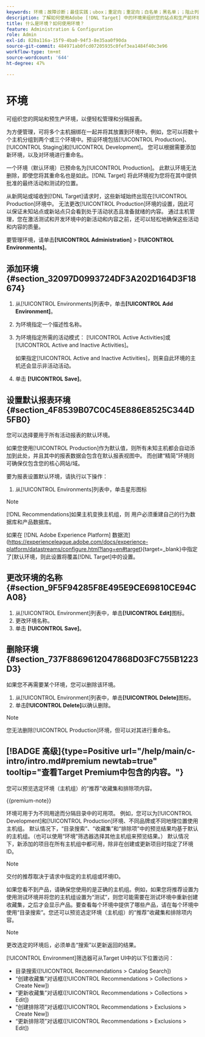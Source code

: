 ```yaml
---
keywords: 环境；故障诊断；最佳实践；ubox；重定向；重定向；白名单；黑名单；；阻止列表 列入允许列表
description: 了解如何使用Adobe [!DNL Target] 中的环境来组织您的站点和生产前环境，以便轻松管理和分隔报表。
title: 什么是环境？如何使用环境？
feature: Administration & Configuration
role: Admin
exl-id: 820a116a-15f9-4ba0-94f3-8e35aa0f90da
source-git-commit: 484971ab0fcd07205935c0fef3ea1484f40c3e96
workflow-type: tm+mt
source-wordcount: '644'
ht-degree: 47%

---
```


# 环境

可组织您的网站和预生产环境，以便轻松管理和分隔报表。

为方便管理，可将多个主机捆绑在一起并将其放置到环境中。例如，您可以将数十个主机分组到两个或三个环境中。预设环境包括[!UICONTROL Production]、[!UICONTROL Staging]和[!UICONTROL Development]。 您可以根据需要添加新环境，以及对环境进行重命名。

一个环境（默认环境）已预命名为[!UICONTROL Production]。 此默认环境无法删除，即使您将其重命名也是如此。[!DNL Target] 将此环境视为您将在其中提供批准的最终活动和测试的位置。

从新网站或域收到[!DNL Target]请求时，这些新域始终出现在[!UICONTROL Production]环境中。 无法更改[!UICONTROL Production]环境的设置，因此可以保证未知站点或新站点只会看到处于活动状态且准备就绪的内容。 通过主机管理，您在激活测试和开发环境中的新活动和内容之前，还可以轻松地确保这些活动和内容的质量。

要管理环境，请单击&#x200B;**[!UICONTROL Administration]** > **[!UICONTROL Environments]**。

## 添加环境 {#section_32097D0993724DF3A202D164D3F18674}

1. 从[!UICONTROL Environments]列表中，单击&#x200B;**[!UICONTROL Add Environment]**。
1. 为环境指定一个描述性名称。
1. 为环境指定所需的活动模式： [!UICONTROL Active Activities]或[!UICONTROL Active and Inactive Activities]。

   如果指定[!UICONTROL Active and Inactive Activities]，则来自此环境的主机还会显示非活动活动。

1. 单击 **[!UICONTROL Save]**。

## 设置默认报表环境 {#section_4F8539B07C0C45E886E8525C344D5FB0}

您可以选择要用于所有活动报表的默认环境。

如果您使用[!UICONTROL Production]作为默认值，则所有未知主机都会自动添加到此处，并且其中的报表数据会包含在默认报表视图中。 而创建“精简”环境则可确保仅包含您的核心网站/域。

要为报表设置默认环境，请执行以下操作：

1. 从[!UICONTROL Environments]列表中，单击星形图标

>[!NOTE]
>
>[!DNL Recommendations]如果主机变换主机组，则 用户必须重建自己的行为数据库和产品数据库。
>
>如果在 [!DNL Adobe Experience Platform] 数据流](https://experienceleague.adobe.com/docs/experience-platform/datastreams/configure.html?lang=en#target){target=_blank}中指定了[默认环境，则此设置将覆盖[!DNL Target]中的设置。

## 更改环境的名称 {#section_9F5F94285F8E495E9CE69810CE94CA08}

1. 从[!UICONTROL Environment]列表中，单击&#x200B;**[!UICONTROL Edit]**&#x200B;图标。
1. 更改环境名称。
1. 单击 **[!UICONTROL Save]**。

## 删除环境 {#section_737F8869612047868D03FC755B1223D3}

如果您不再需要某个环境，您可以删除该环境。

1. 从[!UICONTROL Environment]列表中，单击&#x200B;**[!UICONTROL Delete]**&#x200B;图标。
1. 单击&#x200B;**[!UICONTROL Delete]**&#x200B;以确认删除。

>[!NOTE]
>
>您无法删除[!UICONTROL Production]环境，但可以对其进行重命名。

## [!BADGE 高级]{type=Positive url="/help/main/c-intro/intro.md#premium newtab=true" tooltip="查看Target Premium中包含的内容。"}

您可以预览选定环境（主机组）的“推荐”收藏集和排除项内容。

{{premium-note}}

环境可用于为不同用途而分隔目录中的可用项。 例如，您可以为[!UICONTROL Development]和[!UICONTROL Production]环境、不同品牌或不同地理位置使用主机组。 默认情况下，“目录搜索”、“收藏集”和“排除项”中的预览结果均基于默认的主机组。（也可以使用“环境”筛选器选择其他主机组来预览结果。） 默认情况下，新添加的项目在所有主机组中都可用，除非在创建或更新项目时指定了环境ID。

>[!NOTE]
>
>交付的推荐取决于请求中指定的主机组或环境ID。


如果您看不到产品，请确保您使用的是正确的主机组。例如，如果您将推荐设置为使用测试环境并将您的主机组设置为“测试”，则您可能需要在测试环境中重新创建收藏集，之后才会显示产品。要查看每个环境中提供了哪些产品，请在每个环境中使用“目录搜索”。您还可以预览选定环境（主机组）的“推荐”收藏集和排除项内容。

>[!NOTE]
>更改选定的环境后，必须单击“搜索”以更新返回的结果。

[!UICONTROL Environment]筛选器可从Target UI中的以下位置访问：

* 目录搜索([!UICONTROL Recommendations > Catalog Search])
* “创建收藏集”对话框([!UICONTROL Recommendations > Collections > Create New])
* “更新收藏集”对话框([!UICONTROL Recommendations > Collections > Edit])
* “创建排除项”对话框([!UICONTROL Recommendations > Exclusions > Create New])
* “更新排除项”对话框([!UICONTROL Recommendations > Exclusions > Edit])
